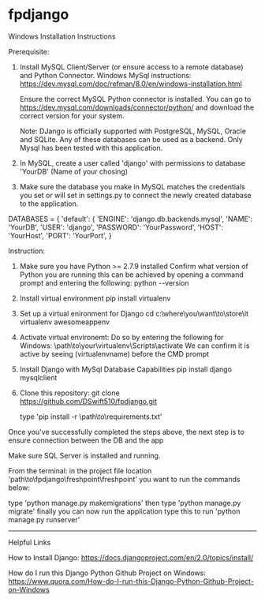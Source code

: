 # fpdjango

Windows Installation Instructions

Prerequisite: 

1. Install MySQL Client/Server (or ensure access to a remote database) and Python Connector.
    Windows MySql instructions: https://dev.mysql.com/doc/refman/8.0/en/windows-installation.html
    
    Ensure the correct MySQL Python connector is installed. You can go to https://dev.mysql.com/downloads/connector/python/     and download the correct version for your system.
    
    Note: DJango is officially supported with PostgreSQL, MySQL, Oracle and SQLite. Any of these databases can be used as a       backend. Only Mysql has been tested with this application.

2. In MySQL, create a user called 'django' with permissions to database 'YourDB' (Name of your chosing)

3. Make sure the database you make in MySQL matches the credentials you set or will set in settings.py to connect the newly created database to the application.

DATABASES = {
    'default': {
        'ENGINE': 'django.db.backends.mysql',
        'NAME': 'YourDB',
        'USER': 'django',
        'PASSWORD': 'YourPassword',
        'HOST': 'YourHost',
        'PORT': 'YourPort',
    }

Instruction:

1. Make sure you have Python >= 2.7.9 installed
   Confirm what version of Python you are running this can be achieved by opening a command prompt and entering the            following:    python --version

2. Install virtual environment
    pip install virtualenv
    
3. Set up a virtual enironment for Django 
    cd c:\where\you\want\to\store\it
        virtualenv awesomeappenv

4. Activate virtual environemt:
    Do so by entering the following for Windows:
    \path\to\your\virtualenv\Scripts\activate
    We can confirm it is active by seeing (virtualenvname) before the CMD prompt
    
5. Install Django with MySql Database Capabilities
    pip install django mysqlclient

6. Clone this repository: git clone https://github.com/DSwift510/fpdjango.git

    type 'pip install -r \path\to\requirements.txt'
    
Once you've successfully completed the steps above, the next step is to ensure connection between the DB and the app

Make sure SQL Server is installed and running.

From the terminal:
in the project file location 'path\to\fpdjango\freshpoint\freshpoint' you want to run the commands below:

type 'python manage.py makemigrations'
then type 'python manage.py migrate'
finally you can now run the application
type this to run 'python manage.py runserver'

--------------------
Helpful Links

How to Install Django: https://docs.djangoproject.com/en/2.0/topics/install/

How do I run this Django Python Github Project on Windows: https://www.quora.com/How-do-I-run-this-Django-Python-Github-Project-on-Windows

